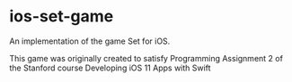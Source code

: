 # ios-set-game
An implementation of the game Set for iOS.

This game was originally created to satisfy Programming Assignment 2 of the Stanford course Developing iOS 11 Apps with Swift
